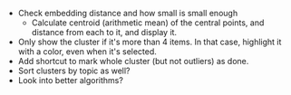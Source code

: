 - Check embedding distance and how small is small enough
  - Calculate centroid (arithmetic mean) of the central points, and distance from each to it, and display it.
- Only show the cluster if it's more than 4 items. In that case, highlight it with a color, even when it's selected.
- Add shortcut to mark whole cluster (but not outliers) as done.
- Sort clusters by topic as well?
- Look into better algorithms? 
